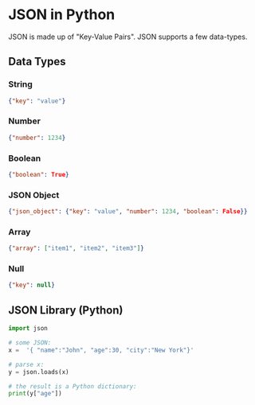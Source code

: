 # JSON in Python
JSON is made up of "Key-Value Pairs". JSON supports a few data-types.

## Data Types

### String
```json
{"key": "value"}
```

### Number
```json
{"number": 1234}
```

### Boolean
```json
{"boolean": True}
```

### JSON Object
```json
{"json_object": {"key": "value", "number": 1234, "boolean": False}}
```

### Array
```json
{"array": ["item1", "item2", "item3"]}
```

### Null
```json
{"key": null}
```

## JSON Library (Python)
```python
import json

# some JSON:
x =  '{ "name":"John", "age":30, "city":"New York"}'

# parse x:
y = json.loads(x)

# the result is a Python dictionary:
print(y["age"]) 
```
